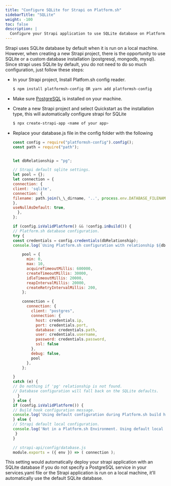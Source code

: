 ```yaml
---
title: "Configure SQLite for Strapi on Platform.sh"
sidebarTitle: "SQLite"
weight: -100
toc: false
description: |
  Configure your Strapi application to use SQLite database on Platform.sh.
---
```


Strapi uses SQLite database by default when it is run on a local machine. However, when creating a new Strapi project, there is the opportunity to use SQLite or a custom database installation (postgresql, mongodb, mysql). Since strapi uses SQLite by default, you do not need to do so much configuration, just follow these steps:

- In your Strapi project, Install Platfom.sh config reader.

  ```bash
  $ npm install platformsh-config OR yarn add platformsh-config
  ```

- Make sure [PostgreSQL](https://www.postgresql.org/download/) is installed on your machine.

- Create a new Strapi project and select Quickstart as the installation type, this will automatically configure strapi for SQLite

  ```bash
  $ npx create-strapi-app <name of your app>
  ```

- Replace your database.js file in the config folder with the following

  ```js
  const config = require("platformsh-config").config();
  const path = require("path");


  let dbRelationship = "pg";

  // Strapi default sqlite settings.
  let pool = {};
  let connection = {
  connection: {
  client: 'sqlite',
  connection: {
  filename: path.join(\_\_dirname, '..', process.env.DATABASE_FILENAME || '.tmp/data.db'),
  },
  useNullAsDefault: true,
    },
  };

  if (config.isValidPlatform() && !config.inBuild()) {
  // Platform.sh database configuration.
  try {
  const credentials = config.credentials(dbRelationship);
  console.log(`Using Platform.sh configuration with relationship ${dbRelationship}.`);

      pool = {
        min: 0,
        max: 10,
        acquireTimeoutMillis: 600000,
        createTimeoutMillis: 30000,
        idleTimeoutMillis: 20000,
        reapIntervalMillis: 20000,
        createRetryIntervalMillis: 200,
      };

      connection = {
        connection: {
          client: "postgres",
          connection: {
            host: credentials.ip,
            port: credentials.port,
            database: credentials.path,
            user: credentials.username,
            password: credentials.password,
            ssl: false
          },
          debug: false,
          pool
        },
      };

  }
  catch (e) {
  // Do nothing if 'pg' relationship is not found.
  // Database configuration will fall back on the SQLite defaults.
    }
  } else {
  if (config.isValidPlatform()) {
  // Build hook configuration message.
  console.log('Using default configuration during Platform.sh build hook until relationships are available.');
  } else {
  // Strapi default local configuration.
  console.log('Not in a Platform.sh Environment. Using default local sqlite configuration.');
   }
  }

  // strapi-api/config/database.js
  module.exports = ({ env }) => ( connection );
  ```

This setting would automatically deploy your strapi application with an SQLite database if you do not specify a PostgreSQL service in your services.yaml file or the Strapi application is run on a local machine, it’ll automatically use the default SQLite database.
